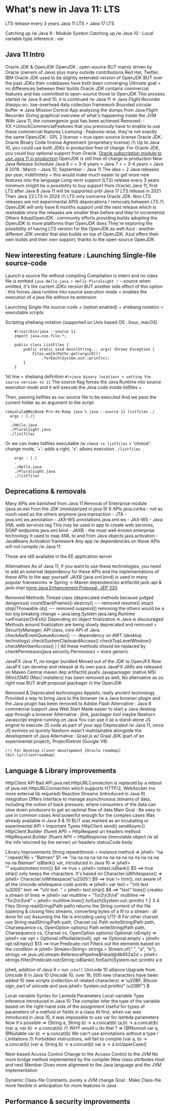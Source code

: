 # What's new in Java 11: LTS

LTS release every 3 years
Java 11 LTS > Java 17 LTS

Catching up /w Java 9 :
    Module System
Catching up /w Java 10 :
    Local variable type inference : var    

## Java 11 Intro
Oracle JDK & OpenJDK
    OpenJDK : open-source BUT mainly driven by Oracle (owners of Java)
        plus many outside contributions Red Hat, Twitter, IBM
    Oracle JDK used to be slightly extended version of OpenJDK
        BUT over the past JDKs their codebases have both been converging
    Ultimate goal = no differences between their builds
    Oracle JDK contains commercial features and has committed to open-source those to OpenJDK
        This process started /w Java 9 and 10, it is continued /w Java 11
        => Java Flight Recorder
                Always-on, low-overhead data collection framework
                Bounded circular buffer
        => Java Mission Control
                App analyzing the dumps from Java Flight Recorder
                Giving graphical overview of what's happening inside the JVM
    With Java 11, the convergence goal has been achieved
        Removed: -XX:+UnlockCommercialFeatures that you previously have to enable
            to use these commercial features
    Licensing :
        Features-wise, they're not exactly the same
        OpenJDK : GPL 2 license = true open-source license
        Oracle JDK : Oracle Binary Code license Agreement (proprietary license)
            /!\ Up to Java 10, you could use both JDKs in production free of charge.
                For Oracle JDK, you could buy optional support from Oracle.
                [Oracle subscription module to use Java 11 in production](bit.ly/javasubscription)
                OpenJDK is still free of charge in production
    New Java Release Schedule
        Java 6 > + 3-4 years > Java 7 > + 3-4 years > Java 8
        2018 : March - Java 10, September - Java 11
            The idea = 2 Java releases per year, indefinitely
                     = this would make much easier to get more new features into the language
            Long-term support (LTS) release every 3 years minimum (might be a possibility to buy support from Oracle)
                Java 11, first LTS after Java 8
                Java 11 will be supported until Java 17 LTS release in 2021
                    Then Java 23 LTS in 2024
            /!\ LTS only concerns Oracle JDK. Non LTS releases are not experimental
                APIS deprecations / removals between LTS
            /!\ OpenJDK will only have 6 months support until the next release
                    which is realisable since the releases are smaller than before and they're incremental
Others
    AdoptOpenJDK : community efforts providing builds adopting the OpenJDK to more platforms than OpenJDK does
        They're exploring the possibility of having LTS version for the OpenJDK as well
    Azul : another different JDK vendor that also builds on top of OpenJDK.
        Azul offers their own builds and their own support, thanks to the open-source OpenJDK.
  
## New interesting feature : Launching Single-file source-code              
Launch a source file without compiling
    Compilation is intern and no class file is emitted
    ```
        java Hello.java
        > Hello Pluralsight !
    ```
         --source <version>
         when omitted, it's the current JDKs version
         BUT another side effect of this option :
            this forces Java runtime into source execution mode
         = enables the execution of a java file without its extension   

Launching Single-file source-code + (option enabled) + shebang notation
= executable scripts

Scripting
shebang notation (supported on Unix based OS : linux, macOS)
```
    #!/usr/bin/java --source 11
    import java.nio.file.*;

    public class ListFiles {
        public static void main(String... args) throws Exception {
            Files.walk(Paths.get(args[0]))
                .forEach(System.out::println);
        }
    }
```
1st line = shebang definition
`#!<java binary location> + setting the source version to 11`
The source flag forces the Java Runtime into source execution
    mode and it will execute the Java code inside listfiles
+ 

Then, passing listfiles as our source file to be executed
And we pass the current folder as an argument to the script
```
romyalula@MacBook-Pro-de-Romy java % java --source 11 listfiles ./
  args : [./]
  .
  ./Hello.java
  ./Pluralsight.java
  ./listfiles
```

Or we can make listfiles executable /w
`chmod +x listfiles`
= 'chmod': change mode, '+': adds a right, 'x': allows execution
`./listfiles .`
```
    args : [.]
    .
    ./Hello.java
    ./Pluralsight.java
    ./listfiles
```
 
## Deprecations & removals
Many APIs are banished from Java 11
Removal of Enterprise module (java.se.ee) from the JDK (modularized in java 9)
6 APIs
    java.corba - not as much used as the others anymore
    java.transaction - JTA - 
    java.xml.ws.annotation - JAX-WS annotations
    java.xml.ws - JAX-WS - Java XML web services tag
        This may be used in app to create web services, SOAP endpoints
    java.xml.bind - JAXB - the most well-known enterprise technology
        It used to map XML to and from Java objects
    java.activation - JavaBeans Activation framework
Any app /w dependencies on those APIs will not compile /w Java 11

Those are still available in the EE application server

Alternatives
    As of Java 11, if you want to use these technologies, 
        you need to add an external dependency for these APIs and
        the implementations of these APIs to the app yourself.
    JAXB (java.xml.bind) is used in many popular frameworks => Spring
        -> Maven dependencies
            artifactId jaxb-api & jaxb-impl
    [more Java Enhancement Proposal, JEP 320](openjdk.java.net/jeps/320)
    
Removed Methods
    Thread class (deprecated methods because judged dangerous)
        countStackFrames()
        destroy() --- removed
        resume()
        stop()
        stop(Throwable obj) --- removed
        suspend()
            removing the others would be a too big breaking change
    +
    java.lang.System
    java.lang.Runtime
        runFinalizerOnExit()
            Depending on object finalization in Java is discouraged
            Methods around finalization are being slowly deprecated and removed
    +
    SecurityManager, API class, core API of Java
        checkAwtEventQueueAccess() --- dependency on AWT (desktop technology)
        checkSystemClipboardAccess()
        checkTopLevelWindow()
        checkMemberAccess()
            |
            |
        All these methods should be replaced by
        checkPermission(java.security.Permission)
        = more generic
        
JavaFX
    Java 11, no longer bundled
    Moved out of the JDK to OpenJFX
    Now JavaFX can develop and release at its own pace
    JavaFX JARs are released on Maven Central
        maven dep artifactId javafx
    Javapackager (native MSI (Win)/DMG (Mac) installers) has been removed as well,
        No alternative as os right now BUT draft proposal jpackager in the OpenJDK
    
Removed & Deprecated technologies
    Applets, really ancient technology
        Provided a way to bring Java to the browser /w a Java browser plugin
            and the Java plugin has been removed to Adobe Flash
        Alternative : Java 8 commercial support
    Java Web Start
        Made easier to start a Java desktop app through a browser
        Alternative : jlink, jpackager tool maybe
    Nashorn
        Javascript engine running on Java
        You can use it as a stand-alone JS engine to execute JS code as part of your app
        Deprecated /w Java 11, since JS evolves so quickly Nashorn wasn't
        maintainable alongside the development of Java
        Alternative : Graal.js w/ Graal JDK (part of an experimental project), ProjectDetroit (Google V8)
        
    /!\ For Desktop client development [Oracle roadmap](bit.ly/clientroadmap)
        
## Language & Library improvements
HttpClient API
    Bad API java.net.HttpURLConnection is replaced by
        a reboot of java.net.HttpURLConnection
            which supports HTTP/2, WebSocket
            (no more external lib required)
    Reactive Streams (introduced in Java 9) integration
        Offers interface to manage asynchronous streams of data,
            including the notion of back pressure,
            where consumers of the data can slow down producers
            to get an optimal flow of data
    Main Goal : Be easy to use in common cases
                And powerful enough for the complex cases 
    Was already available in Java 9 & 10 BUT was marked as an incubating or experimental API
    +
    Important Types
        HttpClient
            send()
            sendAsync()
        HttpClient.Builder (fluent API)
        +
        HttpRequest
            uri
            headers
            method
        HttpRequest.Builder (fluent API)
        +
        HttpResponse (immutable object /w all the info returned by the server)
            uri
            headers
            statusCode
            body
    
Library Improvements
    String
        repeat(times) = instance method
            => jshell> "na ".repeat(16) + "Batman"
               $1 ==> "na na na na na na na na na na na na na na na na Batman"
        isBlank()
            var, introduced in Java 10
            => jshell> "".equals(notext.trim())
               $4 ==> true
               +
               jshell> notext.isBlank()
               $5 ==> true
        strip()
            only keeps the characters. It's based on Character.isWhitespace()
            => jshell> Character.isWhitespace('\u2005') 
               $9 ==> true
            != trim(), not aware of all the Unicode whitespace code points
            => jshell> var text = "\n\t       text       \u2005"
               text ==> "\n\t       text        "
               +
               jshell> text.strip()
               $8 ==> "text"
        lines()
            creates a stream of lines
            => jshell> var multiline = "1\n2\n3\n4"
               multiline ==> "1\n2\n3\n4"
               +
               jshell> multiline.lines().forEach(System.out::println)
               1
               2
               3
               4
    Files
        String readString(Path path)
            returns the String content of the file
            (opening & closing files streams, converting bytes of a fil to a stream :
            all done for us)
            Assuming the file is encoding using UTF-8
            For other charset use
        String readString(Path path, Charset cs)
        Path writeString(Path path, Charsequence cs, OpenOption options)
        Path writeString(Path path, Charsequence cs, Charset cs, OpenOption options)
    Optional::isEmpty
        => jshell> var opt = Optional.ofNullable(null);
           opt ==> Optional.empty
           +
           jshell> opt.isEmpty()
           $13 ==> true
    Predicate::not
        Filters out the elements based on the condition
        => jshell> Stream<String> strings = Stream.of("  ", "a", "b");
           strings ==> java.util.stream.ReferencePipeline$Head@4b952a2d
           +
           jshell> strings.filter(Predicate.not(String::isBlank)).forEach(System.out::println)
           a
           b

            
jshell, addition of Java 9
= run `jshell`
    Unicode 10 alliance
        Upgrade from Unicode 8 in Java 10
        Unicode 10, over 16, 000 new characters have been added
        10 new scripts (collection of related characters)
            => \u20BF, Bitcoin sign, part of unicode and java
            jshell> System.out.println(" \u20BF")
             ₿

        
Local-variable Syntax for Lambda Parameters
    Local-variable Type inference introduced in Java 10
        The compiler infer the type of the variable based on the right-hand side of the assignment
        Useful for types of parameters of a method or fields in a class
    At first, when var was introduced in Java 10, it was impossible to use var for lambda parameters
    Now it's possible
    => (String a, String b) -> a.concat(b)
       (a,b) -> a.concat(b)
       (var a, var b) -> a.concat(b)
    /!\ WHY would u do that ?
    => (@Nonnull var a,
        @Nullable var b) -> a.concat(b)
        We can't use annotations without a type !
    Limitations
        /!\ Forbidden instructions, will fail to compile
            (var a, b) -> a.concat(b)
            (var a, String b) -> a.concat(b)
            var a -> a.toUpperCase()

Nest-based Access Control
    Change to the  Access Control to the JVM
    No more bridge method implemented by the compiler
    New class attributes Host and nest Member
    Gives more alignment to the Java language and the JVM implementation

Dynamic Class-file Constants, purely a JVM change
    Goal : Make Class-file more flexible in anticipation
    for more features in Java

## Performance & security improvements